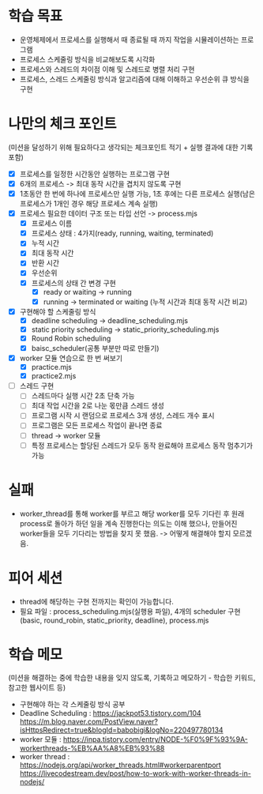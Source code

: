 # 학습 목표
- 운영체제에서 프로세스를 실행해서 때 종료될 때 까지 작업을 시뮬레이션하는 프로그램
- 프로세스 스케줄링 방식을 비교해보도록 시각화
- 프로세스와 스레드의 차이점 이해 및 스레드로 병렬 처리 구현
- 프로세스, 스레드 스케줄링 방식과 알고리즘에 대해 이해하고 우선순위 큐 방식을 구현

# 나만의 체크 포인트
(미션을 달성하기 위해 필요하다고 생각되는 체크포인트 적기 + 실행 결과에 대한 기록 포함)
- [x] 프로세스를 일정한 시간동안 실행하는 프로그램 구현
- [x] 6개의 프로세스 -> 최대 동작 시간을 겹치지 않도록 구현
- [x] 1초동안 한 번에 하나에 프로세스만 실행 가능, 1초 후에는 다른 프로세스 실행(남은 프로세스가 1개인 경우 해당 프로세스 계속 실행)
- [x] 프로세스 필요한 데이터 구조 또는 타입 선언 -> process.mjs
    - [x] 프로세스 이름
    - [x] 프로세스 상태 : 4가지(ready, running, waiting, terminated)
    - [x] 누적 시간
    - [x] 최대 동작 시간
    - [x] 반환 시간
    - [x] 우선순위
    - [x] 프로세스의 상태 간 변경 구현
        - [x] ready or waiting -> running
        - [x] running -> terminated or waiting (누적 시간과 최대 동작 시간 비교)
- [x] 구현해야 할 스케줄링 방식
    - [x] deadline scheduling -> deadline_scheduling.mjs
    - [x] static priority scheduling -> static_priority_scheduling.mjs
    - [x] Round Robin scheduling
    - [x] baisc_scheduler(공통 부분만 따로 만들기)
- [x] worker 모듈 연습으로 한 번 써보기
    - [x] practice.mjs
    - [x] practice2.mjs
- [ ] 스레드 구현
    - [ ] 스레드마다 실행 시간 2초 단축 가능
    - [ ] 최대 작업 시간을 2로 나눈 몫만큼 스레드 생성
    - [ ] 프로그램 시작 시 랜덤으로 프로세스 3개 생성, 스레드 개수 표시
    - [ ] 프로그램은 모든 프로세스 작업이 끝나면 종료
    - [ ] thread -> worker 모듈
    - [ ] 특정 프로세스는 할당된 스레드가 모두 동작 완료해야 프로세스 동작 멈추기가 가능

# 실패
- worker_thread를 통해 worker를 부르고 해당 worker를 모두 기다린 후 원래 process로 돌아가 하던 일을 계속 진행한다는 의도는 이해 했으나, 만들어진 worker들을 모두 기다리는 방법을 찾지 못 했음. -> 어떻게 해결해야 할지 모르겠음.

# 피어 세션
- thread에 해당하는 구현 전까지는 확인이 가능합니다.
- 필요 파일 : process_scheduling.mjs(실행용 파일), 4개의 scheduler 구현(basic, round_robin, static_priority, deadline), process.mjs

# 학습 메모
(미션을 해결하는 중에 학습한 내용을 잊지 않도록, 기록하고 메모하기 - 학습한 키워드, 참고한 웹사이트 등)
- 구현해야 하는 각 스케줄링 방식 공부
- Deadline Scheduling : https://jackpot53.tistory.com/104  https://m.blog.naver.com/PostView.naver?isHttpsRedirect=true&blogId=babobigi&logNo=220497780134
- worker 모듈 : https://inpa.tistory.com/entry/NODE-%F0%9F%93%9A-workerthreads-%EB%AA%A8%EB%93%88
- worker thread : https://nodejs.org/api/worker_threads.html#workerparentport https://livecodestream.dev/post/how-to-work-with-worker-threads-in-nodejs/
